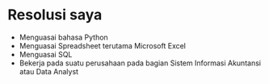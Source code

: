# Resolusi saya
- Menguasai bahasa Python
- Menguasai Spreadsheet terutama Microsoft Excel
- Menguasai SQL
- Bekerja pada suatu perusahaan pada bagian Sistem Informasi Akuntansi atau Data Analyst